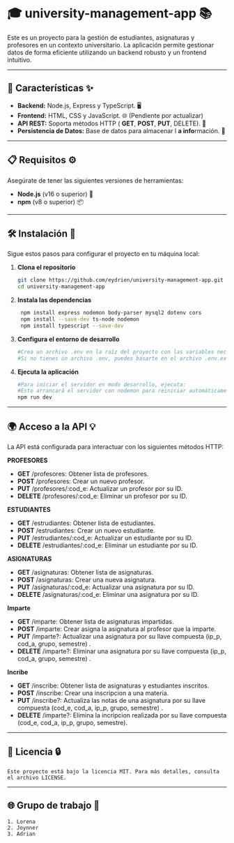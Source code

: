 # 🎓 **university-management-app** 📚

Este es un proyecto para la gestión de estudiantes, asignaturas y profesores en un contexto universitario. La aplicación permite gestionar datos de forma eficiente utilizando un backend robusto y un frontend intuitivo.

---

## 🔧 **Características** ✨

- **Backend:** Node.js, Express y TypeScript. 🖥️
- **Frontend:** HTML, CSS y JavaScript. 🌐 (Pendiente por actualizar)
- **API REST:** Soporta métodos HTTP ( **GET**,  **POST**,  **PUT**, DELETE). 🔄
- **Persistencia de Datos:** Base de datos para almacenar l **a info**rmación. 💾

---

## 📋 **Requisitos** ⚙️

Asegúrate de tener las siguientes versiones de herramientas:

- **Node.js** (v16 o superior) 🔑
- **npm** (v8 o superior) 📦

---

## 🛠️ **Instalación** 🚀

Sigue estos pasos para configurar el proyecto en tu máquina local:

1. **Clona el repositorio**
   ```bash
   git clone https://github.com/eydrien/university-management-app.git
   cd university-management-app

2. **Instala las dependencias**
   ```bash
    npm install express nodemon body-parser mysql2 dotenv cors
    npm install --save-dev ts-node nodemon
    npm install typescript --save-dev
3. **Configura el entorno de desarrollo**
    ```bash
    #Crea un archivo .env en la raíz del proyecto con las variables necesarias (por ejemplo, conexión a la base de datos, puertos, etc.)
    #Si no tienes un archivo .env, puedes basarte en el archivo .env.example para configurarlo.

4. **Ejecuta la aplicación**
    ```bash
    #Para iniciar el servidor en modo desarrollo, ejecuta:
    #Esto arrancará el servidor con nodemon para reiniciar automáticamente en caso de cambios en el código.
    npm run dev

---
## **🌍 Acceso a la API 💡**

 La API está configurada para interactuar con los siguientes métodos HTTP:

 **PROFESORES**
- **GET** /profesores: Obtener lista de profesores.
- **POST** /profesores: Crear un nuevo profesor.
- **PUT** /profesores/:cod_e: Actualizar un profesor por su ID.
- **DELETE** /profesores/:cod_e: Eliminar un profesor por su ID.   

**ESTUDIANTES**
- **GET** /estrudiantes: Obtener lista de estudiantes.
- **POST** /estrudiantes: Crear un nuevo estudiante.
- **PUT** /estrudiantes/:cod_e: Actualizar un estudiante por su ID.
- **DELETE** /estrudiantes/:cod_e: Eliminar un estudiante por su ID.

**ASIGNATURAS**
- **GET** /asignaturas: Obtener lista de asignaturas.
- **POST** /asignaturas: Crear una nueva asignatura.
- **PUT** /asignaturas/:cod_e: Actualizar una asignatura por su ID.
- **DELETE** /asignaturas/:cod_e: Eliminar una asignatura por su ID.

**Imparte**
- **GET** /imparte: Obtener lista de asignaturas impartidas.
- **POST** /imparte: Crear asigna la asignatura al profesor que la imparte.
- **PUT** /imparte?: Actualizar una asignatura por su llave compuesta (ip_p, cod_a, grupo, semestre) .
- **DELETE** /imparte?: Eliminar una asignatura por su llave compuesta (ip_p, cod_a, grupo, semestre) .

**Incribe**
- **GET** /inscribe: Obtener lista de asignaturas y estudiantes inscritos.
- **POST** /inscribe: Crear una inscripcion a una materia.
- **PUT** /inscribe?: Actualiza las notas de una asignatura por su llave compuesta (cod_e, cod_a, ip_p, grupo, semestre) .
- **DELETE** /imparte?: Elimina la incripcion realizada por su llave compuesta (cod_e, cod_a, ip_p, grupo, semestre).  
---


## **📄 Licencia 🔒**
    Este proyecto está bajo la licencia MIT. Para más detalles, consulta el archivo LICENSE.

---
## **🌐 Grupo de trabajo 📱**
    1. Lorena
    2. Joynner
    3. Adrian 
